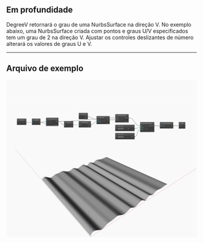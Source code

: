 ## Em profundidade
DegreeV retornará o grau de uma NurbsSurface na direção V. No exemplo abaixo, uma NurbsSurface criada com pontos e graus U/V especificados tem um grau de 2 na direção V. Ajustar os controles deslizantes de número alterará os valores de graus U e V.
___
## Arquivo de exemplo

![DegreeV](./Autodesk.DesignScript.Geometry.NurbsSurface.DegreeV_img.jpg)

